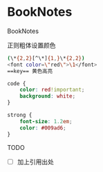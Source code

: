 # BookNotes
BookNotes


正则粗体设置颜色
```bash
(\*{2,2}[^\*]{1,}\*{2,2})
<font color=\"red\">\1</font>
==key== 黄色高亮
```
```css
code {
	color: red!important;
	background: white;
}

strong {
    font-size: 1.2em;
	color: #009ad6;
}
```


TODO

- [ ] 加上引用出处
